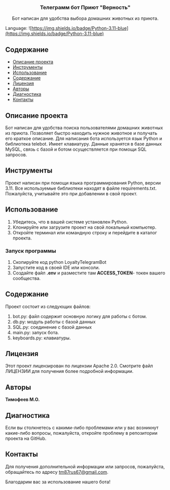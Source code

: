 
<br/>
  <h3 align="center">Телеграмм бот Приют "Верность"</h3>

  <p align="center">
    Бот написан для удобства выбора домашних животных из приюта.
  </p>
</p>

Language: ![https://img.shields.io/badge/Python-3.11-blue](https://img.shields.io/badge/Python-3.11-blue)

## Содержание

* [Описание проекта](#Описание_проекта)
* [Инструменты](#Инструменты)
* [Использование](#Использование)
* [Содержание](#Содержание)
* [Лицензия](#Лицензия)
* [Авторы](#авторы)
* [Диагностика](#Диагностика)
* [Контакты](#Контакты)
  
## Описание проекта

 Бот написан для удобства поиска пользователями домашних животных из приюта. Позволяет быстро находить нужное животное и получать его краткое описание. Для написания бота используется язык Python  и библиотека telebot. Имеет клавиатуру. Данные хранятся в базе данных MySQL, связь с базой и ботом осуществляется при помощи SQL запросов. 

## Инструменты

Проект написан при помощи языка программирования Python, версии 3.11.
Все используемые библиотеки находят в файле requirements.txt.
Пожалуйста, учитывайте это при добавлении в свой проект.

## Использование
1. Убедитесь, что в вашей системе установлен Python.
2. Клонируйте или загрузите проект на свой локальный компьютер.
3. Откройте терминал или командную строку и перейдите в каталог проекта.
### Запуск программы
1. Скопируйте код python LoyaltyTelegramBot
2. Запустите код в своей IDE или консоли.
3. Создайте файл **.env**  и разместите там **ACCESS_TOKEN**- 
	токен вашего сообщества.

## Содержание

Проект состоит из следующих файлов:
1. bot.py: файл содержит основную логику для работы с ботом.
2. db.py: модуль работы с базой данных
3. SQL.py: соединение с базой данных
4. main.py: запуск бота.
5. keyboards.py: клавиатуры.

## Лицензия

Этот проект лицензирован по лицензии Apache 2.0. Смотрите файл ЛИЦЕНЗИИ для получения более подробной информации.

## Авторы

**Тимофеев М.О.**

## Диагностика
Если вы столкнетесь с какими-либо проблемами или у вас возникнут какие-либо вопросы, пожалуйста, откройте проблему в репозитории проекта на GitHub.

## Контакты
Для получения дополнительной информации или запросов, пожалуйста, обращайтесь по адресу tm87rus67@gmail.com.

Благодарим вас за использование нашего бота!
